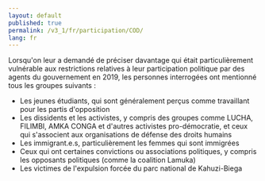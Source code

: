 ```yaml
---
layout: default
published: true
permalink: /v3_1/fr/participation/COD/
lang: fr
---
```

Lorsqu'on leur a demandé de préciser davantage qui était particulièrement vulnérable aux restrictions relatives à leur participation politique par des agents du gouvernement en 2019, les personnes interrogées ont mentionné tous les groupes suivants :

- Les jeunes étudiants, qui sont généralement perçus comme travaillant pour les partis d'opposition
- Les dissidents et les activistes, y compris des groupes comme LUCHA, FILIMBI, AMKA CONGA et d'autres activistes pro-démocratie, et ceux qui s'associent aux organisations de défense des droits humains
- Les immigrant.e.s, particulièrement les femmes qui sont immigrées
- Ceux qui ont certaines convictions ou associations politiques, y compris les opposants politiques (comme la coalition Lamuka)
- Les victimes de l'expulsion forcée du parc national de Kahuzi-Biega


